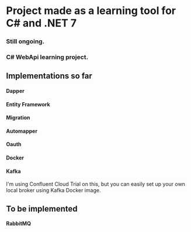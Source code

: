 # Project made as a learning tool for C# and .NET 7

### Still ongoing.
### C# WebApi learning project.

## Implementations so far
#### Dapper
#### Entity Framework
#### Migration
#### Automapper
#### Oauth
#### Docker
#### Kafka
I'm using Confluent Cloud Trial on this, but you can easily set up your own local broker using Kafka Docker image.

## To be implemented

#### RabbitMQ

